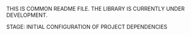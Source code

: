 THIS IS COMMON README FILE. THE LIBRARY IS CURRENTLY UNDER DEVELOPMENT.

STAGE: INITIAL CONFIGURATION OF PROJECT DEPENDENCIES
